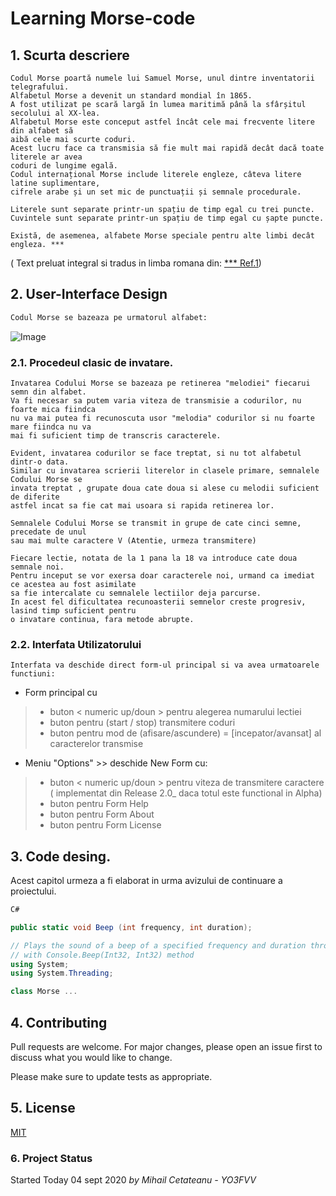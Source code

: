 #   Learning Morse-code
                    

## 1. Scurta descriere

    Codul Morse poartă numele lui Samuel Morse, unul dintre inventatorii telegrafului.
    Alfabetul Morse a devenit un standard mondial în 1865.
    A fost utilizat pe scară largă în lumea maritimă până la sfârșitul secolului al XX-lea.
    Alfabetul Morse este conceput astfel încât cele mai frecvente litere din alfabet să 
    aibă cele mai scurte coduri.
    Acest lucru face ca transmisia să fie mult mai rapidă decât dacă toate literele ar avea 
    coduri de lungime egală.
    Codul internațional Morse include literele engleze, câteva litere latine suplimentare, 
    cifrele arabe și un set mic de punctuații și semnale procedurale.

    Literele sunt separate printr-un spațiu de timp egal cu trei puncte.
    Cuvintele sunt separate printr-un spațiu de timp egal cu șapte puncte.
    
    Există, de asemenea, alfabete Morse speciale pentru alte limbi decât engleza. ***
    
   
  ( Text preluat integral si tradus in limba romana din: [***  Ref.1](https://www.boxentriq.com/code-breaking/morse-code/))
     


## 2. User-Interface Design


```bash
Codul Morse se bazeaza pe urmatorul alfabet:
```
![Image](https://www.boxentriq.com/img/morse-code/morse-code-overview.png)

### 2.1. Procedeul clasic de invatare.
```
Invatarea Codului Morse se bazeaza pe retinerea "melodiei" fiecarui semn din alfabet. 
Va fi necesar sa putem varia viteza de transmisie a codurilor, nu foarte mica fiindca 
nu va mai putea fi recunoscuta usor "melodia" codurilor si nu foarte mare fiindca nu va 
mai fi suficient timp de transcris caracterele.
```
```
Evident, invatarea codurilor se face treptat, si nu tot alfabetul dintr-o data.
Similar cu invatarea scrierii literelor in clasele primare, semnalele Codului Morse se 
invata treptat , grupate doua cate doua si alese cu melodii suficient de diferite 
astfel incat sa fie cat mai usoara si rapida retinerea lor.
```
```
Semnalele Codului Morse se transmit in grupe de cate cinci semne, precedate de unul 
sau mai multe caractere V (Atentie, urmeza transmitere)

```
```
Fiecare lectie, notata de la 1 pana la 18 va introduce cate doua semnale noi. 
Pentru inceput se vor exersa doar caracterele noi, urmand ca imediat ce acestea au fost asimilate 
sa fie intercalate cu semnalele lectiilor deja parcurse.
In acest fel dificultatea recunoasterii semnelor creste progresiv, lasind timp suficient pentru 
o invatare continua, fara metode abrupte. 

```



### 2.2. Interfata Utilizatorului
```
Interfata va deschide direct form-ul principal si va avea urmatoarele functiuni:
```
- Form principal cu

>- buton  < numeric up/doun >  pentru alegerea numarului lectiei
>- buton  <radio>              pentru (start / stop)  transmitere coduri
>- buton  <radio>              pentru mod de (afisare/ascundere) = [incepator/avansat] al caracterelor transmise 

- Meniu "Options"  >> deschide New Form cu:

>- buton  < numeric up/doun >  pentru viteza de transmitere caractere ( implementat din Release 2.0_ daca totul este functional in  Alpha)
>- buton pentru  Form Help
>- buton pentru  Form About
>- buton pentru  Form License


## 3. Code desing.

Acest capitol urmeza a fi elaborat in urma avizului de continuare a proiectului.


```cs
C#

public static void Beep (int frequency, int duration);

// Plays the sound of a beep of a specified frequency and duration through the console speaker
// with Console.Beep(Int32, Int32) method
using System;
using System.Threading;

class Morse ...
```




## 4. Contributing
Pull requests are welcome. For major changes, please open an issue first to discuss what you would like to change.

Please make sure to update tests as appropriate.

## 5. License
[MIT](https://choosealicense.com/licenses/mit/)

### 6. Project Status
Started   Today 04 sept 2020         *by Mihail Cetateanu - YO3FVV*
